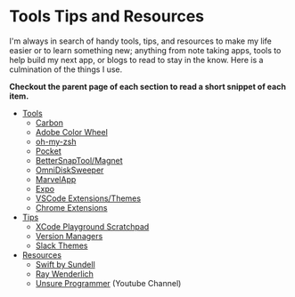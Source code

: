 # Tools Tips and Resources
I'm always in search of handy tools, tips, and resources to make my life easier or to learn something new; anything from note taking apps, tools to help build my next app, or blogs to read to stay in the know. Here is a culmination of the things I use. 

**Checkout the parent page of each section to read a short snippet of each item.**

* [Tools](Tools.md)
  * [Carbon](https://carbon.now.sh)
  * [Adobe Color Wheel](https://color.adobe.com/create/color-wheel/)
  * [oh-my-zsh](https://ohmyz.sh/)
  * [Pocket](https://getpocket.com/)
  * [BetterSnapTool/Magnet](Tools.md#BetterSnapTool/Magnet)
  * [OmniDiskSweeper](https://www.omnigroup.com/more)
  * [MarvelApp](https://marvelapp.com/)
  * [Expo](https://expo.io/)
  * [VSCode Extensions/Themes](Tools.md#vscode-extensions)
  * [Chrome Extensions](Tools.md#chrome-extensions)
* [Tips](Tips.md)
  * [XCode Playground Scratchpad](Tips.md#XCode-Playground-Scratchpad)
  * [Version Managers](Tips.md#Version-Manager)
  * [Slack Themes](https://slackthemes.net)
* [Resources](Resources.md)
  * [Swift by Sundell](https://www.swiftbysundell.com/)
  * [Ray Wenderlich](https://www.raywenderlich.com/)
  * [Unsure Programmer](https://www.youtube.com/channel/UCiNWv52iO_OAdZ12kslG4Cg/videos) (Youtube Channel)
